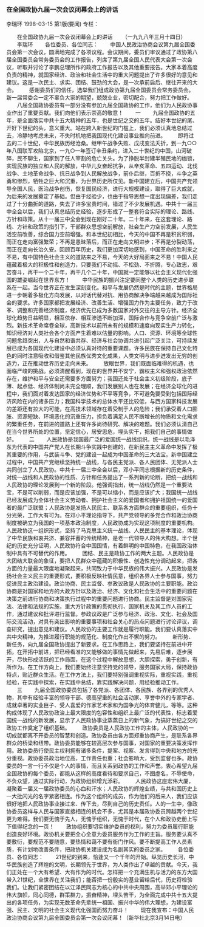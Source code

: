### 在全国政协九届一次会议闭幕会上的讲话
李瑞环
1998-03-15
第1版(要闻)
专栏：

　　在全国政协九届一次会议闭幕会上的讲话
　　（一九九八年三月十四日）
　　李瑞环
　　各位委员、各位同志：
　　中国人民政治协商会议第九届全国委员会第一次会议，圆满地完成了各项议程。会议期间，委员们审议通过了政协第八届全国委员会常务委员会的工作报告，列席了第九届全国人民代表大会第一次会议，听取并讨论了李鹏总理所作的政府工作报告以及其他重要报告。大家本着高度负责的精神，就国家经济、政治和社会生活中的重大问题提出了许多很好的意见和建议。这是一次民主、求实、团结、鼓劲的大会，是一次承前启后、继往开来的大会。
　　感谢委员们的信任，选举我们组成政协第九届全国委员会常务委员会。新一届常委会一定不辜负大家的期望，兢兢业业，密切配合，努力把工作做好。
　　八届全国政协委员有一部分没有参加九届全国政协的工作，他们为人民政协事业作出了重要贡献。我们向他们表示崇高的敬意！
　　一
　　九届全国政协的五年，是全面落实中共十五大精神的五年，也是世纪之交的五年。结好本世纪的尾、开好下世纪的头，意义重大。站在跨入新世纪的门槛上，我们必须认真地总结过去，冷静地考虑未来，不失时机地把我国现代化建设事业推向前进。
　　即将过去的二十世纪，中华民族历经沧桑。继甲午战争失败、戊戌变法夭折，到一九○○年八国联军攻陷北京，一九○一年签订辛丑条约，进入二十世纪的中国，山河破碎，民不聊生，国家到了任人宰割的危亡关头。为了挣脱半封建半殖民地的枷锁，实现民族的独立和人民的解放，中华儿女奋起抗争，从辛亥革命、五四运动、北伐战争、土地革命战争、抗日战争到人民解放战争，前仆后继，百折不挠，斗争之英勇和惨烈，牺牲之巨大和沉重，为世界历史所仅见。新中国建立后，中国共产党领导全国人民，医治战争创伤，恢复国民经济，进行大规模建设，取得了巨大成就，为后来的发展奠定了基础。但由于经验少，也由于指导思想一度出现偏差，我们走过了十分曲折的道路，失去了许多宝贵时间，错过了不少发展机遇。中共十一届三中全会以后，我们认真总结历史经验，逐步形成了一整套符合实际的理论、路线、方针和政策。从十一届三中全会到现在刚好二十年。二十年来，在这套理论、路线、方针和政策的指引下，干部群众思想空前解放，社会生产力空前发展，人民生活空前改善，综合国力空前增强。和本世纪初相比，今天的中国不再是积贫积弱，而正在走向富强繁荣；不再是愚昧落后，而正在走向文明进步；不再是分裂动荡，而正在走向长治久安。回顾百年历史，我们更加深切地感到，中国革命的胜利来之不易，有中国特色社会主义的道路来之不易，今天的大好局面来之不易！中国人民蕴藏着极大的积极性和创造力，只要我们不动摇、不松劲、不折腾，专心致志，艰苦奋斗，再干一个二十年，再干几个二十年，中国就一定能够以社会主义现代化强国的雄姿崛起在世界东方！
　　中华民族的振兴注定要同整个人类的历史进步联系在一起。当今世界正在发生深刻变化。和平与发展仍然是时代的主题，世界格局进一步朝着多极化方向发展，以对话代替对抗、用协商解决争端越来越成为国际社会的要求。许多国家都把发展经济、改善生活、增强国力作为主要任务，致力于改革、调整和完善经济制度，经济优先已成为多数国家对外交往的主导方针。经济全球化趋势日益明显，相互依存、相互渗透不断加深，国际合作与竞争空前广泛与激烈。新技术革命席卷全球，高新技术以前所未有的规模和速度向现实生产力转化，知识经济对人类社会各个方面产生着难以估量的影响。人口、资源、环境等全球性问题愈趋突出，人与自然和谐共存、经济与社会协调共进引起广泛关注，可持续发展已成为各国现代化建设中必须认真对待的重要课题。许多民族在保持自己文化特色的同时注意吸收和借鉴其他民族优秀文化成果，人类文明与进步迸发出无穷的创造力，正在推动世界历史走向未来。
　　放眼世界，我们既面临难得的机遇，也面临严峻的挑战。必须清醒看到，现在的世界并不安宁，霸权主义和强权政治依然存在，维护和平与安全还需要多方面努力；我国还处于社会主义初级阶段，底子薄、起点低、经济体制尚未完全理顺，我们发展别人也在发展；在经济全球化的进程中，我们面对着发达国家的经济优势和不平等竞争，不可避免要受到包括国际经济风险在内的诸多压力；我国科学技术的总体水平还比较低，与西方国家科技发展的差距还有拉大的可能，在高技术领域存在着受制于人的危险；我们承受着人口膨胀、资源短缺、环境恶化的沉重压力，担负着满足人民不断增长的物质和文化需求的繁重任务，在前进的道路上还有许多尚待研究、解决的难题。我们必须认清自己在当今世界所处的位置，坚定信心，居安思危，埋头实干，把我们自己的事情做好。
　　二
　　人民政协是我国最广泛的爱国统一战线组织。统一战线是以毛泽东为代表的中国共产党人在长期斗争实践中创建的，在新民主主义革命中发挥了极其重要的作用，与武装斗争、党的建设一起成为中国革命的三大法宝。新中国建立过程中，中国共产党继续坚持统一战线，与各民主党派、各人民团体、无党派人士共同创立了人民政协。中共十一届三中全会以后，邓小平同志根据新的历史条件，对统一战线和人民政协的性质、方针和任务提出了一系列新的论断，把统一战线和人民政协的理论发展到一个新的阶段。他强调指出，统一战线仍然是一个重要法宝，不是可以削弱，而是应该加强，不是可以缩小，而是应该扩大；我国统一战线已经发展成为全体社会主义劳动者、拥护社会主义的爱国者和拥护祖国统一的爱国者的最广泛联盟；人民政协是发扬人民民主、联系各方面群众的重要组织，任务十分光荣，工作大有可为。在邓小平理论指导下，共产党领导的多党合作和政治协商制度被确立为我国的一项基本政治制度，人民政协成为实现这项制度的重要机构。人民政协这一组织形式，坚持了马克思主义统一战线、人民民主的基本理论，体现了中华民族和衷共济、兼容并蓄的传统精神，是老一代领导人的伟大构想。半个世纪的历史充分证明，人民政协符合中国国情，有着鲜明的中国特色，在我国政治体制中具有不可替代的作用。
　　团结、民主是政协工作的两大主题。人民政协是大团结大联合的象征，要把人民群众中蕴藏的积极性、创造性充分调动起来，把各方面的力量最大限度地凝聚起来，共同致力于中华民族的伟大振兴。人民政协是发扬社会主义民主的重要形式，要积极反映社情民意，组织各界人士参与国事，努力促进民主政治建设。政治协商、民主监督、参政议政是人民政协的主要职能。政治协商是对国家和地方的大政方针以及政治、经济、文化和社会生活中的重要问题在决策之前进行协商和决策执行过程中的重要问题进行协商。民主监督是对国家宪法、法律和法规的实施，重大方针政策的贯彻执行、国家机关及其工作人员的工作，通过建议和批评进行监督。参政议政是广泛参与经济、政治、文化、社会及国际交流活动，对具有突出影响的重要事项和社会关心的热点问题进行讨论评议，调查研究，提出意见和建议。人民政协的主要工作就是履行职能。我们要认真落实中共中央精神，为推进履行职能的规范化、制度化作出不懈的努力。
　　新形势、新任务，向九届全国政协提出了新要求。在工作思路上，我们要坚持在前进中开拓，在开拓中前进，把已经看准的又能够做的事情先做起来，先易后难，逐步展开，尽快形成活跃的工作局面，在这个过程中解放思想，大胆探索，勇于创新，有所作为。在工作方向上，我们要始终注意坚持党的领导，服务国家大局，保持政协特点，贴近群众生活。在工作方法上，我们要特别强调重视实际，重视实践，重视经验，在实践中探索，在实践中总结，靠实践解决问题，用经验推动工作。
　　三
　　九届全国政协委员包括了各党派、各团体、各民族、各界别的优秀人物，其中有经验丰富的领导干部、德高望重的社会活动家、享誉中外的专家学者、成就卓著的实业巨子、受人喜爱的作家艺术家和为国争光的体育健儿，等等。这种构成体现了人民政协政治上最大限度的包容性和组织上最广泛的代表性，标志着爱国统一战线的新发展，显示了人民政协事业蒸蒸日上的新气象，为搞好世纪之交的政协工作奠定了组织基础。
　　政协委员是人民政协工作的主体，人民政协的一切成就都离不开委员的智慧和创造。政协委员由各方面郑重协商产生，是联系各界群众的桥梁和纽带。政协委员能够在较高层次参与国事，对国家的重要决策发挥作用。政协委员行使民主权利拥有诸多条件，提案、视察、发言得到中央和地方的充分重视。政协委员政治地位高，工作责任也重；社会影响大，受到监督也多。政协委员的一言一行不仅是个人的事情，而且关系到政协的工作和声誉。衷心希望九届全国政协的每个委员，都能从这样的高度看待和要求自己，不图虚名，不辱使命，不负众望，通过实际行动，为政协组织增光添彩。
　　人民政协这座宏伟大厦，凝聚着一届又一届政协委员的心血和汗水；人民政协的辉煌业绩，与共和国历史上一大批闪光的名字紧密相连。作为这个组织的成员，作为他们的后来人，我们应该很好地把人民政协事业接过来、传下去，尽到自己的历史责任。人的一生中，像政协委员这样与人民与国家直接相连的机会不多，尤其是本届政协委员跨越两个世纪更为难得。我们要无愧于先人，无愧于组织，无愧于时代，在个人和政协史册上写下值得纪念的一页！
　　政协组织要切实维护委员的权利，努力为委员履行职能创造良好环境。政协机关要把全心全意为委员服务作为工作的主旨。服务要认真不要敷衍，要规范不要随意，要热情和蔼不要有衙门作风。要不断提高工作人员素质，有计划地改善条件，把政协机关建设成为名副其实的委员之家。
　　各位委员、各位同志：
　　21世纪的到来，恰逢又一个千年的开始。纵览历史长河，中华民族创造了辉煌的文明，长期领先于世界，为人类作出了卓越的贡献。今天，我们正处在一个大有希望、大有作为的时代。怎样把一个充满生机与活力的东方大国带入21世纪，全世界在关注我们；能否把一份殷实的基业留给后代，历史将检验我们。让我们紧密团结在以江泽民同志为核心的中共中央周围，高举邓小平理论的伟大旗帜，同心同德，群策群力，振奋精神，埋头苦干，为全面完成中共十五大提出的各项任务，为实现无数革命先辈统一祖国、振兴中华的伟大理想，为建设富强、民主、文明的社会主义现代化强国而努力奋斗！
　　现在我宣布：中国人民政治协商会议第九届全国委员会第一次会议闭幕！（新华社北京3月14日电）
